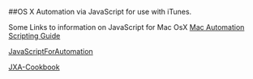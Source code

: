 ##OS X Automation via JavaScript for use with iTunes.

Some Links to information on JavaScript for Mac OsX
[Mac Automation Scripting Guide](https://developer.apple.com/library/content/documentation/LanguagesUtilities/Conceptual/MacAutomationScriptingGuide/index.html)

[JavaScriptForAutomation](https://developer.apple.com/library/content/releasenotes/InterapplicationCommunication/RN-JavaScriptForAutomation/Articles/Introduction.html#//apple_ref/doc/uid/TP40014508)

[JXA-Cookbook](https://github.com/JXA-Cookbook/JXA-Cookbook/wiki)
